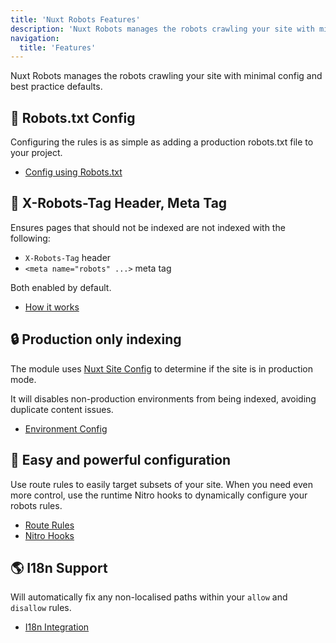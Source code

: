 ```yaml
---
title: 'Nuxt Robots Features'
description: 'Nuxt Robots manages the robots crawling your site with minimal config and best practice defaults.'
navigation:
  title: 'Features'
---
```


Nuxt Robots manages the robots crawling your site with minimal config and best practice defaults.

## 🤖 Robots.txt Config

Configuring the rules is as simple as adding a production robots.txt file to your project.

- [Config using Robots.txt](/robots/getting-started/robots-txt)

## 🗿 X-Robots-Tag Header, Meta Tag

Ensures pages that should not be indexed are not indexed with the following:
- `X-Robots-Tag` header
- `<meta name="robots" ...>` meta tag

Both enabled by default.

- [How it works](/robots/getting-started/how-it-works)

## 🔒 Production only indexing

The module uses [Nuxt Site Config](/site-config/getting-started/background) to determine if the site is in production mode.

It will disables non-production environments from being indexed, avoiding duplicate content issues.

- [Environment Config](/robots/guides/disable-indexing)

## 🔄 Easy and powerful configuration

Use route rules to easily target subsets of your site.
When you need even more control, use the runtime Nitro hooks to dynamically configure your robots rules.

- [Route Rules](/robots/guides/route-rules)
- [Nitro Hooks](/robots/nitro-api/nitro-hooks)

## 🌎 I18n Support

Will automatically fix any non-localised paths within your `allow` and `disallow` rules.

- [I18n Integration](/robots/integrations/i18n)
